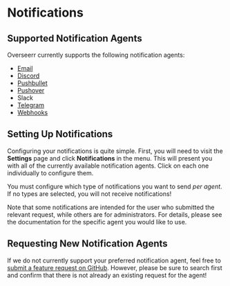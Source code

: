 # Notifications

## Supported Notification Agents

Overseerr currently supports the following notification agents:

- [Email](./email.md)
- [Discord](./discord.md)
- [Pushbullet](./pushbullet.md)
- [Pushover](./pushover.md)
- Slack
- [Telegram](./telegram.md)
- [Webhooks](./webhooks.md)

## Setting Up Notifications

Configuring your notifications is quite simple. First, you will need to visit the **Settings** page and click **Notifications** in the menu. This will present you with all of the currently available notification agents. Click on each one individually to configure them.

You must configure which type of notifications you want to send _per agent_. If no types are selected, you will not receive notifications!

Note that some notifications are intended for the user who submitted the relevant request, while others are for administrators. For details, please see the documentation for the specific agent you would like to use.

## Requesting New Notification Agents

If we do not currently support your preferred notification agent, feel free to [submit a feature request on GitHub](https://github.com/sct/overseerr/issues). However, please be sure to search first and confirm that there is not already an existing request for the agent!
